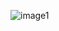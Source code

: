 ![image1](https://github.com/Hakase-Hamdani/Hakase-Hamdani/assets/53289788/1548e38f-4ea7-4670-a7c6-7aa439032af8)
